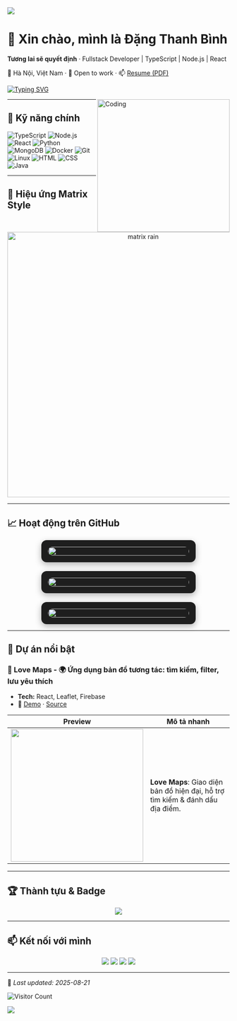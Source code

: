 <!-- Banner động theo Dark/Light mode -->
<picture>
  <source media="(prefers-color-scheme: dark)" srcset="https://capsule-render.vercel.app/api?type=waving&color=0:6a11cb,100:2575fc&height=200&section=header&text=Dang%20Thanh%20Binh%20🚀&fontSize=40&fontColor=ffffff&animation=fadeIn&fontAlignY=35">
  <source media="(prefers-color-scheme: light)" srcset="https://capsule-render.vercel.app/api?type=waving&color=0:FF5733,100:C70039&height=200&section=header&text=Dang%20Thanh%20Binh%20🚀&fontSize=40&fontColor=ffffff&animation=fadeIn&fontAlignY=35">
  <img src="https://capsule-render.vercel.app/api?type=waving&color=0:FF5733,100:C70039&height=200&section=header&text=Dang%20Thanh%20Binh%20🚀&fontSize=40&fontColor=ffffff&animation=fadeIn&fontAlignY=35" />
</picture>

# 👋 Xin chào, mình là Đặng Thanh Bình
**Tương lai sẽ quyết định** · Fullstack Developer | TypeScript | Node.js | React  

📍 Hà Nội, Việt Nam · 💼 Open to work · 📫 [Resume (PDF)](./CV.pdf)  

[![Typing SVG](https://readme-typing-svg.herokuapp.com?size=22&color=FF5733&center=true&vCenter=true&width=600&lines=Fullstack+Developer+🚀;Yeu+thich+TypeScript,+Node.js,+React;Dam+me+AI,+Cloud,+DevOps;Luon+san+sang+hoc+hoi+📖)](https://git.io/typing-svg)

<img align="right" alt="Coding" width="300" src="https://raw.githubusercontent.com/saadeghi/saadeghi/master/dino.gif" />

---

## 🔧 Kỹ năng chính
![TypeScript](https://img.shields.io/badge/TypeScript-3178C6?style=for-the-badge&logo=typescript&logoColor=white) 
![Node.js](https://img.shields.io/badge/Node.js-339933?style=for-the-badge&logo=node.js&logoColor=white) 
![React](https://img.shields.io/badge/React-61DAFB?style=for-the-badge&logo=react&logoColor=black) 
![Python](https://img.shields.io/badge/Python-3776AB?style=for-the-badge&logo=python&logoColor=white) 
![MongoDB](https://img.shields.io/badge/MongoDB-47A248?style=for-the-badge&logo=mongodb&logoColor=white) 
![Docker](https://img.shields.io/badge/Docker-2496ED?style=for-the-badge&logo=docker&logoColor=white) 
![Git](https://img.shields.io/badge/Git-F05032?style=for-the-badge&logo=git&logoColor=white) 
![Linux](https://img.shields.io/badge/Linux-FCC624?style=for-the-badge&logo=linux&logoColor=black) 
![HTML](https://img.shields.io/badge/HTML-E34F26?style=for-the-badge&logo=html5&logoColor=white) 
![CSS](https://img.shields.io/badge/CSS-1572B6?style=for-the-badge&logo=css3&logoColor=white) 
![Java](https://img.shields.io/badge/Java-007396?style=for-the-badge&logo=java&logoColor=white) 

---

## 🌌 Hiệu ứng Matrix Style
<p align="center">
  <img src="https://i.gifer.com/origin/4b/4b9d15f91c95fd14e7c36a67f17b22c8_w200.gif" width="600" alt="matrix rain" />
</p>

---

## 📈 Hoạt động trên GitHub
<div align="center" style="display: flex; flex-wrap: wrap; justify-content: center; gap: 20px;">

  <!-- GitHub Stats Card -->
  <div style="background: #1e1e1e; padding: 15px; border-radius: 12px; box-shadow: 0 5px 15px rgba(0,0,0,0.3); width: 320px;">
    <img src="https://github-readme-stats.vercel.app/api?username=binhptit2810&show_icons=true&theme=radical" style="width: 100%; border-radius: 10px;" />
  </div>

  <!-- Top Languages Card -->
  <div style="background: #1e1e1e; padding: 15px; border-radius: 12px; box-shadow: 0 5px 15px rgba(0,0,0,0.3); width: 320px;">
    <img src="https://github-readme-stats.vercel.app/api/top-langs/?username=binhptit2810&layout=compact&theme=radical" style="width: 100%; border-radius: 10px;" />
  </div>

  <!-- GitHub Streak Card -->
  <div style="background: #1e1e1e; padding: 15px; border-radius: 12px; box-shadow: 0 5px 15px rgba(0,0,0,0.3); width: 320px;">
    <img src="https://github-readme-streak-stats.herokuapp.com/?user=binhptit2810&theme=radical" style="width: 100%; border-radius: 10px;" />
  </div>
</div>

---

## 📌 Dự án nổi bật
### 🚀 Love Maps - 🌍 Ứng dụng bản đồ tương tác: tìm kiếm, filter, lưu yêu thích  
- **Tech:** React, Leaflet, Firebase  
- 🔗 [Demo](https://binhptit2810.github.io/Love_Maps-01/) · [Source](https://github.com/binhptit2810/Love_Maps-01)

| Preview | Mô tả nhanh |
|---|---|
| <img src="./assets/lovemap-snap.png" width="300" /> | **Love Maps**: Giao diện bản đồ hiện đại, hỗ trợ tìm kiếm & đánh dấu địa điểm. |

---

## 🏆 Thành tựu & Badge
<p align="center">
  <img src="https://github-profile-trophy.vercel.app/?username=binhptit2810&theme=radical&no-frame=true&row=1&column=6" />
</p>

---

## 📫 Kết nối với mình
<p align="center">
  <a href="https://linkedin.com/in/yourlinkedin"><img src="https://skillicons.dev/icons?i=linkedin" /></a>
  <a href="https://facebook.com/binhptit2810"><img src="https://skillicons.dev/icons?i=facebook" /></a>
  <a href="mailto:binhptit2810@gmail.com"><img src="https://skillicons.dev/icons?i=gmail" /></a>
  <a href="https://www.instagram.com/binhptit2810/"><img src="https://skillicons.dev/icons?i=instagram" /></a>
</p>

---

📅 *Last updated: <!--UPDATED-->2025-08-21*  

![Visitor Count](https://profile-counter.glitch.me/binhptit2810/count.svg)

<!-- Footer động -->
<picture>
  <source media="(prefers-color-scheme: dark)" srcset="https://capsule-render.vercel.app/api?type=waving&color=0:2575fc,100:6a11cb&height=100&section=footer">
  <source media="(prefers-color-scheme: light)" srcset="https://capsule-render.vercel.app/api?type=waving&color=0:C70039,100:FF5733&height=100&section=footer">
  <img src="https://capsule-render.vercel.app/api?type=waving&color=0:C70039,100:FF5733&height=100&section=footer" />
</picture>
